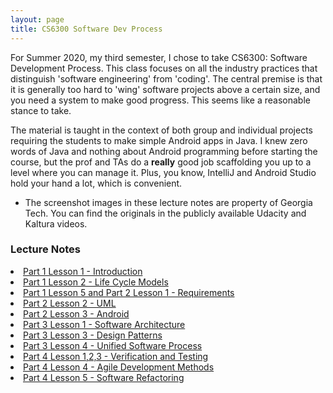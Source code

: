 ```yaml
---
layout: page
title: CS6300 Software Dev Process
---
```


For Summer 2020, my third semester, I chose to take CS6300: Software Development Process.  This class focuses on all the industry practices that distinguish 'software engineering' from 'coding'.  The central premise is that it is generally too hard to 'wing' software projects above a certain size, and you need a system to make good progress.  This seems like a reasonable stance to take.  

The material is taught in the context of both group and individual projects requiring the students to make simple Android apps in Java.  I knew zero words of Java and nothing about Android programming before starting the course, but the prof and TAs do a **really** good job scaffolding you up to a level where you can manage it.  Plus, you know, IntelliJ and Android Studio hold your hand a lot, which is convenient.

* The screenshot images in these lecture notes are property of Georgia Tech.  You can find the originals in the publicly available Udacity and Kaltura videos.

<section>
<h3>Lecture Notes</h3>
<li>
<a href="{{ "/sdp_lec_P1L1" | prepend: site.baseurl | append: ".html" | replace: '//', '/' }}">
    Part 1 Lesson 1 - Introduction
</a>
</li>
<li>
<a href="{{ "/sdp_lec_P1L2" | prepend: site.baseurl | append: ".html" | replace: '//', '/' }}">
    Part 1 Lesson 2 - Life Cycle Models
</a>
</li>
<li>
<a href="{{ "/sdp_lec_P1L5_P2L1" | prepend: site.baseurl | append: ".html" | replace: '//', '/' }}">
    Part 1 Lesson 5 and Part 2 Lesson 1 - Requirements
</a>
</li>
<li>
<a href="{{ "/sdp_lec_P2L2" | prepend: site.baseurl | append: ".html" | replace: '//', '/' }}">
    Part 2 Lesson 2 - UML
</a>
</li>
<li>
<a href="{{ "/sdp_lec_P2L3" | prepend: site.baseurl | append: ".html" | replace: '//', '/' }}">
    Part 2 Lesson 3 - Android
</a>
</li>
<li>
<a href="{{ "/sdp_lec_P3L1" | prepend: site.baseurl | append: ".html" | replace: '//', '/' }}">
    Part 3 Lesson 1 - Software Architecture
</a>
</li>
<li>
<a href="{{ "/sdp_lec_P3L3" | prepend: site.baseurl | append: ".html" | replace: '//', '/' }}">
    Part 3 Lesson 3 - Design Patterns
</a>
</li>
<li>
<a href="{{ "/sdp_lec_P3L4" | prepend: site.baseurl | append: ".html" | replace: '//', '/' }}">
    Part 3 Lesson 4 - Unified Software Process
</a>
</li>
<li>
<a href="{{ "/sdp_lec_P4L1L2L3" | prepend: site.baseurl | append: ".html" | replace: '//', '/' }}">
    Part 4 Lesson 1,2,3 - Verification and Testing
</a>
</li>
<li>
<a href="{{ "/sdp_lec_P4L4" | prepend: site.baseurl | append: ".html" | replace: '//', '/' }}">
    Part 4 Lesson 4 - Agile Development Methods
</a>
</li>
<li>
<a href="{{ "/sdp_lec_P4L5" | prepend: site.baseurl | append: ".html" | replace: '//', '/' }}">
    Part 4 Lesson 5 - Software Refactoring
</a>
</li>


</section>